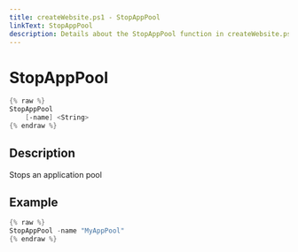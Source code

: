 ```yaml
---
title: createWebsite.ps1 - StopAppPool
linkText: StopAppPool
description: Details about the StopAppPool function in createWebsite.ps1 helper script
---
```


# StopAppPool

```PowerShell
{% raw %}
StopAppPool
    [-name] <String>
{% endraw %}
```

## Description

Stops an application pool

## Example

```PowerShell
{% raw %}
StopAppPool -name "MyAppPool"
{% endraw %}
```
